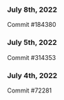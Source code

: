 ### July 8th, 2022

Commit #184380

### July 5th, 2022

Commit #314353


### July 4th, 2022

Commit #72281
